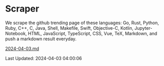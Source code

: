# Scraper

We scrape the github trending page of these languages: Go, Rust, Python, Ruby, C++, C, Java, Shell, Makefile, Swift, Objective-C, Kotlin, Jupyter-Notebook, HTML, JavaScript, TypeScript, CSS, Vue, TeX, Markdown, and push a markdown result everyday.

[2024-04-03.md](https://github.com/yangwenmai/github-trending-backup/blob/master/2024-04-03.md)

Last Updated: 2024-04-03 04:00:06